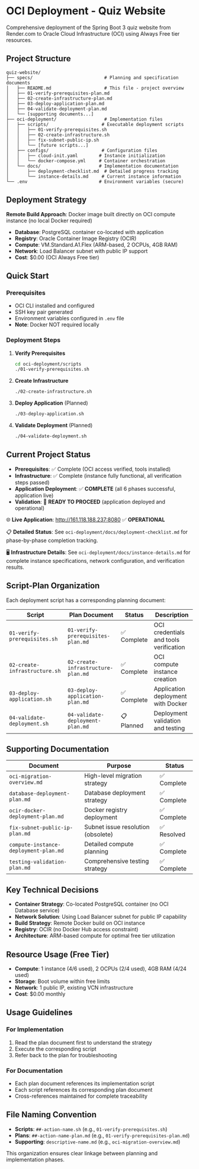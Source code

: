 # OCI Deployment - Quiz Website

Comprehensive deployment of the Spring Boot 3 quiz website from Render.com to Oracle Cloud Infrastructure (OCI) using Always Free tier resources.

## Project Structure

```
quiz-website/
├── specs/                           # Planning and specification documents
│   ├── README.md                    # This file - project overview
│   ├── 01-verify-prerequisites-plan.md
│   ├── 02-create-infrastructure-plan.md
│   ├── 03-deploy-application-plan.md
│   ├── 04-validate-deployment-plan.md
│   └── [supporting documents...]
├── oci-deployment/                  # Implementation files
│   ├── scripts/                    # Executable deployment scripts
│   │   ├── 01-verify-prerequisites.sh
│   │   ├── 02-create-infrastructure.sh
│   │   ├── fix-subnet-public-ip.sh
│   │   └── [future scripts...]
│   ├── configs/                    # Configuration files
│   │   ├── cloud-init.yaml        # Instance initialization
│   │   └── docker-compose.yml     # Container orchestration
│   └── docs/                      # Implementation documentation
│       ├── deployment-checklist.md  # Detailed progress tracking
│       └── instance-details.md     # Current instance information
└── .env                           # Environment variables (secure)
```

## Deployment Strategy

**Remote Build Approach**: Docker image built directly on OCI compute instance (no local Docker required)
- **Database**: PostgreSQL container co-located with application
- **Registry**: Oracle Container Image Registry (OCIR)
- **Compute**: VM.Standard.A1.Flex (ARM-based, 2 OCPUs, 4GB RAM)
- **Network**: Load Balancer subnet with public IP support
- **Cost**: $0.00 (OCI Always Free tier)

## Quick Start

### Prerequisites
- OCI CLI installed and configured
- SSH key pair generated
- Environment variables configured in `.env` file
- **Note**: Docker NOT required locally

### Deployment Steps

1. **Verify Prerequisites**
   ```bash
   cd oci-deployment/scripts
   ./01-verify-prerequisites.sh
   ```

2. **Create Infrastructure**
   ```bash
   ./02-create-infrastructure.sh
   ```

3. **Deploy Application** (Planned)
   ```bash
   ./03-deploy-application.sh
   ```

4. **Validate Deployment** (Planned)
   ```bash
   ./04-validate-deployment.sh
   ```

## Current Project Status

- **Prerequisites**: ✅ Complete (OCI access verified, tools installed)
- **Infrastructure**: ✅ Complete (instance fully functional, all verification steps passed)
- **Application Deployment**: ✅ **COMPLETE** (all 6 phases successful, application live)
- **Validation**: 🎯 **READY TO PROCEED** (application deployed and operational)

🌐 **Live Application**: http://161.118.188.237:8080 ✅ **OPERATIONAL**

📋 **Detailed Status**: See `oci-deployment/docs/deployment-checklist.md` for phase-by-phase completion tracking.

🖥️ **Infrastructure Details**: See `oci-deployment/docs/instance-details.md` for complete instance specifications, network configuration, and verification results.

## Script-Plan Organization

Each deployment script has a corresponding planning document:

| Script | Plan Document | Status | Description |
|--------|---------------|--------|-------------|
| `01-verify-prerequisites.sh` | `01-verify-prerequisites-plan.md` | ✅ Complete | OCI credentials and tools verification |
| `02-create-infrastructure.sh` | `02-create-infrastructure-plan.md` | ✅ Complete | OCI compute instance creation |
| `03-deploy-application.sh` | `03-deploy-application-plan.md` | ✅ Complete | Application deployment with Docker |
| `04-validate-deployment.sh` | `04-validate-deployment-plan.md` | 📋 Planned | Deployment validation and testing |

## Supporting Documentation

| Document | Purpose | Status |
|----------|---------|--------|
| `oci-migration-overview.md` | High-level migration strategy | ✅ Complete |
| `database-deployment-plan.md` | Database deployment strategy | ✅ Complete |
| `ocir-docker-deployment-plan.md` | Docker registry deployment | ✅ Complete |
| `fix-subnet-public-ip-plan.md` | Subnet issue resolution (obsolete) | ✅ Resolved |
| `compute-instance-deployment-plan.md` | Detailed compute planning | ✅ Complete |
| `testing-validation-plan.md` | Comprehensive testing strategy | ✅ Complete |

## Key Technical Decisions

- **Container Strategy**: Co-located PostgreSQL container (no OCI Database service)
- **Network Solution**: Using Load Balancer subnet for public IP capability
- **Build Strategy**: Remote Docker build on OCI instance
- **Registry**: OCIR (no Docker Hub access constraint)
- **Architecture**: ARM-based compute for optimal free tier utilization

## Resource Usage (Free Tier)

- **Compute**: 1 instance (4/6 used), 2 OCPUs (2/4 used), 4GB RAM (4/24 used)
- **Storage**: Boot volume within free limits
- **Network**: 1 public IP, existing VCN infrastructure
- **Cost**: $0.00 monthly

## Usage Guidelines

### For Implementation
1. Read the plan document first to understand the strategy
2. Execute the corresponding script
3. Refer back to the plan for troubleshooting

### For Documentation
- Each plan document references its implementation script
- Each script references its corresponding plan document
- Cross-references maintained for complete traceability

## File Naming Convention

- **Scripts**: `##-action-name.sh` (e.g., `01-verify-prerequisites.sh`)
- **Plans**: `##-action-name-plan.md` (e.g., `01-verify-prerequisites-plan.md`)
- **Supporting**: `descriptive-name.md` (e.g., `oci-migration-overview.md`)

This organization ensures clear linkage between planning and implementation phases.